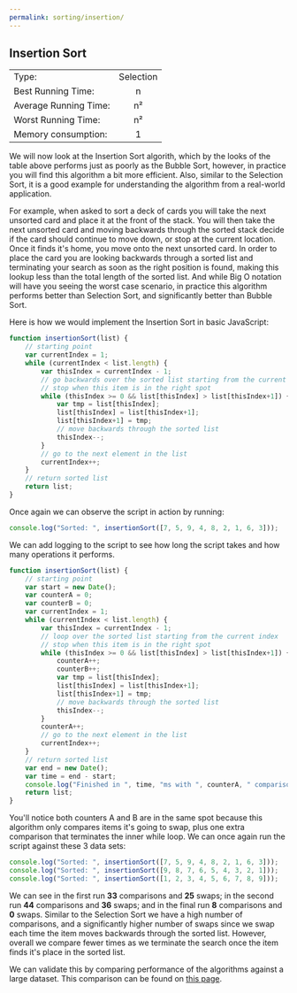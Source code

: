```yaml
---
permalink: sorting/insertion/
---
```


## Insertion Sort

|                       |           |
| --------------------- | :-------: |
| Type:                 | Selection |
| Best Running Time:    |     n     |
| Average Running Time: |     n²    |
| Worst Running Time:   |     n²    |
| Memory consumption:   |     1     |

We will now look at the Insertion Sort algorith, which by the looks of the table above performs just as poorly as the Bubble Sort, however, in practice you will find this algorithm a bit more efficient. Also, similar to the Selection Sort, it is a good example for understanding the algorithm from a real-world application.

For example, when asked to sort a deck of cards you will take the next unsorted card and place it at the front of the stack. You will then take the next unsorted card and moving backwards through the sorted stack decide if the card should continue to move down, or stop at the current location. Once it finds it's home, you move onto the next unsorted card. In order to place the card you are looking backwards through a sorted list and terminating your search as soon as the right position is found, making this lookup less than the total length of the sorted list. And while Big O notation will have you seeing the worst case scenario, in practice this algorithm performs better than Selection Sort, and significantly better than Bubble Sort.

Here is how we would implement the Insertion Sort in basic JavaScript:

```javascript
function insertionSort(list) {
    // starting point
    var currentIndex = 1;
    while (currentIndex < list.length) {
        var thisIndex = currentIndex - 1;
        // go backwards over the sorted list starting from the current index
        // stop when this item is in the right spot
        while (thisIndex >= 0 && list[thisIndex] > list[thisIndex+1]) {
            var tmp = list[thisIndex];
            list[thisIndex] = list[thisIndex+1];
            list[thisIndex+1] = tmp;
            // move backwards through the sorted list
            thisIndex--;
        }
        // go to the next element in the list
        currentIndex++;
    }
    // return sorted list
    return list;
}
```

Once again we can observe the script in action by running:

```javascript
console.log("Sorted: ", insertionSort([7, 5, 9, 4, 8, 2, 1, 6, 3]));
```

We can add logging to the script to see how long the script takes and how many operations it performs.

```javascript
function insertionSort(list) {
    // starting point
    var start = new Date();
    var counterA = 0;
    var counterB = 0;
    var currentIndex = 1;
    while (currentIndex < list.length) {
        var thisIndex = currentIndex - 1;
        // loop over the sorted list starting from the current index
        // stop when this item is in the right spot
        while (thisIndex >= 0 && list[thisIndex] > list[thisIndex+1]) {
            counterA++;
            counterB++;
            var tmp = list[thisIndex];
            list[thisIndex] = list[thisIndex+1];
            list[thisIndex+1] = tmp;
            // move backwards through the sorted list
            thisIndex--;
        }
        counterA++;
        // go to the next element in the list
        currentIndex++;
    }
    // return sorted list
    var end = new Date();
    var time = end - start;
    console.log("Finished in ", time, "ms with ", counterA, " comparisons and ", counterB, " swaps");
    return list;
}
```

You'll notice both counters A and B are in the same spot because this algorithm only compares items it's going to swap, plus one extra comparison that terminates the inner while loop. We can once again run the script against these 3 data sets:

```javascript
console.log("Sorted: ", insertionSort([7, 5, 9, 4, 8, 2, 1, 6, 3]));
console.log("Sorted: ", insertionSort([9, 8, 7, 6, 5, 4, 3, 2, 1]));
console.log("Sorted: ", insertionSort([1, 2, 3, 4, 5, 6, 7, 8, 9]));
```

We can see in the first run **33** comparisons and **25** swaps; in the second run **44** comparisons and **36** swaps; and in the final run **8** comparisons and **0** swaps. Similar to the Selection Sort we have a high number of comparisons, and a significantly higher number of swaps since we swap each time the item moves backwards through the sorted list. However, overall we compare fewer times as we terminate the search once the item finds it's place in the sorted list.

We can validate this by comparing performance of the algorithms against a large dataset. This comparison can be found on [this page](../comparison/).

